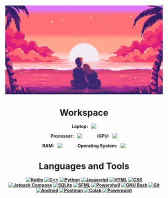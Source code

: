 [<img src="https://github.com/avexxx3/avexxx3/blob/main/love.gif?raw=true">](https://coub.com/view/3ayzb7)

<h1 align="center"><strong>Workspace</strong></h1>

<p align="center">
<strong>Laptop:&ensp;</string> <a href="https://www.lenovo.com/gb/en/p/laptops/thinkpad/thinkpadt/t540p/22tp2tt540p"> <img align="top" height="25" src="https://img.shields.io/badge/T540p-EE2624?&style=for-the-badge&logo=thinkpad&logoColor=white"></a>

<p align="center">
<strong>Processor:&ensp;</strong> <a href="https://ark.intel.com/content/www/us/en/ark/products/76348/intel-core-i5-4200m-processor-3m-cache-up-to-3-10-ghz.html"> <img align="top" height="25" src="https://img.shields.io/badge/Core-i5 (4200M)-0071C5?style=for-the-badge&logo=intel&logoColor=white"></a>
&emsp;&emsp;&emsp;                                                                                                                                                                     
<strong>iGPU:&ensp;</strong> <a href="https://www.intel.com/content/www/us/en/support/products/81496/graphics/processor-graphics/intel-hd-graphics-family/intel-hd-graphics-4600.html"> <img align="top" height="25" src="https://img.shields.io/badge/Intel_HD_4600-0071C5?style=for-the-badge&logo=intel&logoColor=white%22"></a>

<p align="center">
<strong>RAM:&ensp;</strong> <a href="https://www.kingston.com/en/memory/client/ddr3-1600mts-non_ecc-unbuffered-sodimm"> <img align="top" height="25" src="https://img.shields.io/badge/2%20x%204GB%20(1600MT/s)-000000?style=for-the-badge&logo=kingstontechnology&logoColor=white"></a>
&emsp;&emsp;&emsp;
<strong>Operating System:&ensp;</strong> <a href="https://garudalinux.org/"> <img align="top" height="25" src="https://img.shields.io/badge/Arch_Linux-4793D1?style=for-the-badge&logo=arch-linux&logoColor=white"></a>

<br>

<h1 align="center"><strong>Languages and Tools</strong></h1>

<p align="center">
<a href="https://kotlinlang.org/"> <img src="https://img.shields.io/badge/Kotlin-0095D5?&style=for-the-badge&logo=kotlin&logoColor=white" alt="Kotlin"></a>
<a href="https://www.w3schools.com/cpp/"> <img src="https://img.shields.io/badge/C%2B%2B-00599C?style=for-the-badge&logo=c%2B%2B&logoColor=white" alt="C++"></a>
<a href="https://www.python.org/"> <img src="https://img.shields.io/badge/Python-14354C?style=for-the-badge&logo=python&logoColor=white" alt="Python"></a>
<a href="https://developer.mozilla.org/en-US/docs/Web/JavaScript"> <img src="https://img.shields.io/badge/JavaScript-F7DF1E?style=for-the-badge&logo=javascript&logoColor=black" alt="Javascript"></a>
<a href="https://www.w3.org/html/"> <img src="https://img.shields.io/badge/HTML5-E34F26?style=for-the-badge&logo=html5&logoColor=white" alt="HTML"></a>
<a href="https://www.w3.org/css/"> <img src="https://img.shields.io/badge/CSS-239120?&style=for-the-badge&logo=css3&logoColor=white" alt="CSS"></a>
<a href="https://m3.material.io/develop/android/jetpack-compose"> <img src="https://img.shields.io/badge/Jetpack Compose-4285F4?&style=for-the-badge&logo=jetpackcompose&logoColor=white" alt="Jetpack Compose"></a>
<a href="https://www.sqlite.org/"> <img src="https://img.shields.io/badge/SQLite-07405E?style=for-the-badge&logo=sqlite&logoColor=white" alt="SQLite"></a>
<a href="https://www.sfml-dev.org/"> <img src="https://img.shields.io/badge/SFML-8CC445?style=for-the-badge&logo=sfml&logoColor=white" alt="SFML"></a>
<a href="https://learn.microsoft.com/en-us/powershell/scripting/overview?view=powershell-7.4"> <img src="https://img.shields.io/badge/powershell-5391FE?style=for-the-badge&logo=powershell&logoColor=white" alt="Powershell"></a>
<a href="https://www.gnu.org/software/bash/"> <img src="https://img.shields.io/badge/GNU%20Bash-4EAA25?style=for-the-badge&logo=GNU%20Bash&logoColor=white" alt="GNU Bash"></a>
<a href="https://git-scm.com/"> <img src="https://img.shields.io/badge/GIT-E44C30?style=for-the-badge&logo=git&logoColor=white" alt="Git"></a>
<a href="https://developer.android.com/"> <img src="https://img.shields.io/badge/Android-3DDC84?style=for-the-badge&logo=android&logoColor=white" alt="Android"></a>
<a href="https://www.postman.com/"> <img src="https://img.shields.io/badge/Postman-FF6C37?style=for-the-badge&logo=postman&logoColor=white" alt="Postman"></a>
<a href="https://colab.research.google.com/"> <img src="https://img.shields.io/badge/Colab-F9AB00?style=for-the-badge&logo=googlecolab&logoColor=white" alt="Colab"></a>
<a href="https://www.microsoft.com/en-us/microsoft-365/powerpoint"> <img src="https://img.shields.io/badge/Microsoft_PowerPoint-B7472A?style=for-the-badge&logo=microsoft-powerpoint&logoColor=white" alt="Powerpoint"></a>
</p>

